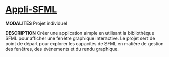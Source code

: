 # [Appli-SFML](https://drive.google.com/drive/folders/1iDVSpG72DLRb9Cnu93TAkh7TN2Ww9Qy_)  

**MODALITÉS**
Projet individuel  

**DESCRIPTION**
Créer une application simple en utilisant la bibliothèque SFML
pour afficher une fenêtre graphique interactive. Le projet sert de
point de départ pour explorer les capacités de SFML en matière
de gestion des fenêtres, des événements et du rendu
graphique.
